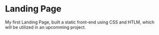 # Landing Page
My first Landing Page, built a static front-end using CSS and HTLM, which will be utilized in an upcomming project. 
